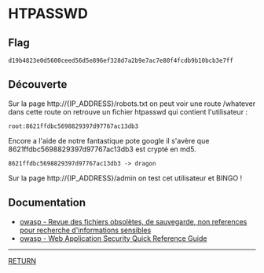 # HTPASSWD

## Flag
```
d19b4823e0d5600ceed56d5e896ef328d7a2b9e7ac7e80f4fcdb9b10bcb3e7ff
```

## Découverte

Sur la page http://{IP_ADDRESS}/robots.txt on peut voir une route /whatever \
dans cette route on retrouve un fichier htpasswd qui contient l'utilisateur :
```
root:8621ffdbc5698829397d97767ac13db3
```
Encore a l'aide de notre fantastique pote google il s'avère que \
8621ffdbc5698829397d97767ac13db3 est crypté en md5.
```
8621ffdbc5698829397d97767ac13db3 -> dragon
```
Sur la page http://{IP_ADDRESS}/admin on test cet utilisateur et BINGO !

## Documentation
- [owasp - Revue des fichiers obsolètes, de sauvegarde, non references pour recherche d'informations sensibles](https://www.owasp.org/index.php/4.3.4_Revue_des_fichiers_obsol%C3%A8tes,_de_sauvegarde,_non_references_pour_recherche_d%27informations_sensibles_(OTG-CONFIG-004))
- [owasp - Web Application Security Quick Reference Guide](https://www.owasp.org/images/4/42/OWASP_Web_Application_Security_Quick_Reference_Guide_0.2.pdf)

---

[RETURN](https://github.com/jlange91/darkly)
